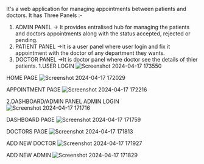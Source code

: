 It's a web application for managing appointments between patients and doctors.
It has Three Panels :-
1. ADMIN PANEL -> It provides entralised hub for managing the patients and doctors appointments along with the status accepted, rejected or pending.
2. PATIENT PANEL ->It is a user panel where user login and fix it appointment with the doctor of any department they wants.
3. DOCTOR PANEL ->It is doctor panel where doctor see the details of thier patients.
   1.USER LOGIN
![Screenshot 2024-04-17 173550](https://github.com/ManuSaini9084/Hospital-Management-Project/assets/139550825/0a5c41a1-e1c6-45dd-8ff8-a12f06081fc8)

  HOME PAGE
  ![Screenshot 2024-04-17 172029](https://github.com/ManuSaini9084/Hospital-Management-Project/assets/139550825/abc3e0b5-6201-42eb-b7d7-915e4b582db1)

  APPOINTMENT PAGE
  ![Screenshot 2024-04-17 172216](https://github.com/ManuSaini9084/Hospital-Management-Project/assets/139550825/7d9f36b9-0764-4d0f-879e-5edb79533b74)

  2.DASHBOARD/ADMIN PANEL
  ADMIN LOGIN
  ![Screenshot 2024-04-17 171716](https://github.com/ManuSaini9084/Hospital-Management-Project/assets/139550825/fd545566-df82-4a3b-8350-4c57848781e5)
  
  DASHBOARD PAGE
  ![Screenshot 2024-04-17 171759](https://github.com/ManuSaini9084/Hospital-Management-Project/assets/139550825/4fb49fda-ba78-4a3b-a0f1-85ce73ae4294)

  DOCTORS PAGE
  ![Screenshot 2024-04-17 171813](https://github.com/ManuSaini9084/Hospital-Management-Project/assets/139550825/c8ff1c1c-9251-41ef-8746-f529a96df529)

  ADD NEW DOCTOR
  ![Screenshot 2024-04-17 171927](https://github.com/ManuSaini9084/Hospital-Management-Project/assets/139550825/65300a4f-10e6-4cd3-b0a8-9af0d7890b3b)

  ADD NEW ADMIN
  ![Screenshot 2024-04-17 171829](https://github.com/ManuSaini9084/Hospital-Management-Project/assets/139550825/6b12777f-68f1-4d1d-8499-4f48b468a8bf)


